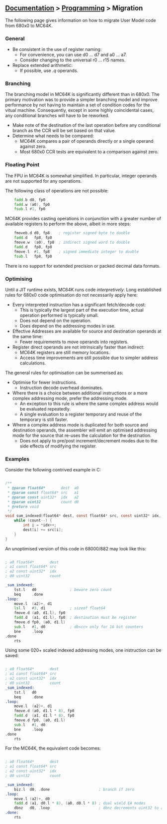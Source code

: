 ## [Documentation](../README.md) > [Programming](./README.md) > Migration

The following page gives information on how to migrate User Model code from 680x0 to MC64K.

### General

* Be consistent in the use of register naming:
    - For convenience, you can use d0 ... d7 and a0 ... a7.
    - Consider changing to the universal r0 ... r15 names.
* Replace extended arithmetic:
    - If possible, use _.q_ operands.


### Branching

The branching model in MC64K is significantly different than in 680x0. The primary motivation was to provide a simpler branching model and improve performance by not having to maintain a set of condition codes for the vitual machine. Consequently, except in some highly coincidental cases, any conditional branches will have to be reworked.

* Make note of the destination of the last operation before any conditional branch as the CCR will be set based on that value.
* Determine what needs to be compared:
   - MC64K compares a pair of operands directly or a single operand against zero.
   - Most 680x0 CCR tests are equivalent to a comparison against zero.

### Floating Point

The FPU in MC64K is somewhat simplified. In particular, integer operands are not supported for any operations.

The following class of operations are not possible:

```asm
    fadd.b d0, fp0
    fadd.w (a0), fp0
    fsub.l #1, fp0
```

MC64K provides casting operations in conjunction with a greater number of available registers to perform the above, albeit in more steps:

```asm
    fmoveb.d d0, fp8    ; register signed byte to double
    fadd.d   fp8, fp0
    fmove.w  (a0), fp8  ; indirect signed word to double
    fadd.d   fp8, fp0
    fmove.l  #1, fp8    ; signed immediate integer to double
    fsub.l   fp8, fp0
```

There is no support for extended precision or packed decimal data formats.


### Optimising

Until a JIT runtime exists, MC64K runs code _interpretively_. Long established rules for 680x0 code optimisation do not necessarily apply here:

* Every interpreted instruction has a significant fetch/decode cost:
    - This is typically the largest part of the execution time, actual operation performed is typically small.
    - Does not depend on the operation.
    - Does depend on the addressing modes in use.
* Effective Addresses are available for source and destination operands at the same time:
    - Fewer requirements to move operands into registers.
* Register direct operands are not intrinsically faster than indirect:
    - MC64K registers are still memory locations.
    - Access time improvements are still possible due to simpler address calculations.

The general rules for optimisation can be summerised as:
* Optimise for fewer instructions.
    - Instruction decode overhead dominates.
* Where there is a choice between additional instructions or a more complex addressing mode, prefer the addressing mode.
    - An exception to this rule is where the same complex address would be evaluated repeatedly.
    - A single evaluation to a register temporary and reuse of the temporary is still faster.
* Where a complex address mode is duplicated for both source and destination operands, the assembler will emit an optimised addressing mode for the source that re-uses the calculation for the destination.
    - Does not apply to pre/post increment/decrement modes due to the side effects of modifying the register.

### Examples

Consider the following contrived example in C:

```c

/**
 * @param float64*       dest  a0
 * @param const float64* src   a1
 * @param const uint32*  idx   a2
 * @param uint32         count d0
 * @return void
 */
void sum_indexed(float64* dest, const float64* src, const uint32* idx, uint32 count) {
    while (count--) {
        int i = *idx++;
        dest[i] += src[i];
    }
}
```

An unoptimised version of this code in 68000/882 may look like this:

```asm

; a0 float64*       dest
; a1 const float64* src
; a2 const uint32*  idx
; d0 uint32         count

_sum_indexed:
    tst.l   d0               ; beware zero count
    beq     .done
.loop:
    move.l  (a2)+, d1
    lsl.l   #3, d1           ; sizeof float64
    fmove.d (a0, d1.l), fp0
    fadd.d  (a1, d1.l), fp0  ; destination must be register
    fmove.d fp0, (a0, d1.l)
    sub.l   #1, d0           ; db<cc> only for 16 bit counters
    bne     .loop
.done
    rts
```
Using some 020+ scaled indexed addressing modes, one instruction can be saved:

```asm

; a0 float64*       dest
; a1 const float64* src
; a2 const uint32*  idx
; d0 uint32         count
_sum_indexed:
    tst.l   d0
    beq     .done
.loop:
    move.l  (a2)+, d1
    fmove.d (a0, d1.l * 8), fp0
    fadd.d  (a1, d1.l * 8), fp0
    fmove.d fp0, (a0, d1.l)
    sub.l   #1, d0
    bne     .loop
.done
    rts
```

For the MC64K, the equivalent code becomes:

```asm

; a0 float64*       dest
; a1 const float64* src
; a2 const uint32*  idx
; d0 uint32         count

_sum_indexed:
    biz.l  d0, .done                      ; branch if zero
.loop:
    move.l (a2)+, d0
    fadd.d (a1, d0.l * 8), (a0, d0.l * 8) ; dual wield EA modes
    dbnz   d0, .loop                      ; dbnz decrements uint32 to zero
.done:
    rts
```
